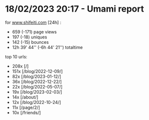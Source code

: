 # 18/02/2023 20:17 - Umami report
for www.shifeiti.com [24h] :

 - 659 (-171) page views
 - 197 (-18) uniques
 - 142 (-15) bounces
 - 12h 39' 44'' (-6h 44' 21'') totaltime


top 10 urls:
 - 208x [/]
 - 151x [/blog/2022-12-09/]
 - 82x [/blog/2023-01-12/]
 - 36x [/blog/2022-12-22/]
 - 22x [/blog/2022-05-07/]
 - 19x [/blog/2023-02-03/]
 - 14x [/about/]
 - 12x [/blog/2022-10-24/]
 - 11x [/page/2/]
 - 10x [/friends/]


